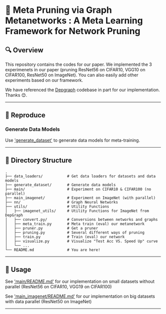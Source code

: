 # 📄 Meta Pruning via Graph Metanetworks : A Meta Learning Framework for Network Pruning

<!-- **[Insert title here]**  
*Authors: [Your Name], [Co-Author(s)]*  
*Conference/Journal: [e.g., NeurIPS 2025, arXiv preprint]*  
*ArXiv Link: [insert link]*  
*Published Version: [insert DOI or link if available]* -->

## 🔍 Overview

This repository contains the codes for our paper. We implemented the 3 experimenets in our paper (pruning ResNet56 on CIFAR10, VGG10 on CIFAR100, ResNet50 on ImageNet). You can also easily add other experiments based on our framework.

We have referenced the [Depgraph](https://github.com/VainF/Torch-Pruning) codebase in part for our implementation. Thanks 😊.

---

## 🚀 Reproduce

### Generate Data Models

Use ['generate_dataset'](generate_dataset/) to generate data models for meta-training.



---


## 📁 Directory Structure

```
.
├── data_loaders/           # Get data loaders for datasets and data models
├── generate_dataset/       # Generate data models
├── main/                   # Experiment on CIFAR10 & CIFAR100 (no parallel)
├── main_imagenet/          # Experiment on ImageNet (with parallel)
├── nn/                     # Graph Neural Networks
├── utils/                  # Utility Functions
│   ├── imagenet_utils/     # Utility Functions for ImageNet from DepGraph
│   ├── convert.py/         # Conversions between networks and graphs
│   ├── meta_train.py       # Meta train (eval) our metanetwork
│   ├── pruner.py           # Get a pruner
│   ├── pruning.py          # Several different ways of pruning
│   ├── train.py            # Train (eval) our network
│   ├── visualize.py        # Visualize "Test Acc VS. Speed Up" curve
│   └── ...          
└── README.md               # You are here!
```

---


## 🧪 Usage

See ['main/README.md'](main/README.md) for our implementation on small datasets without parallel (ResNet56 on CIFAR10, VGG19 on CIFAR100)

See ['main_imagenet/README.md'](main_imagenet/README.md) for our implementation on big datasets with data parallel (ResNet50 on ImageNet)


---




